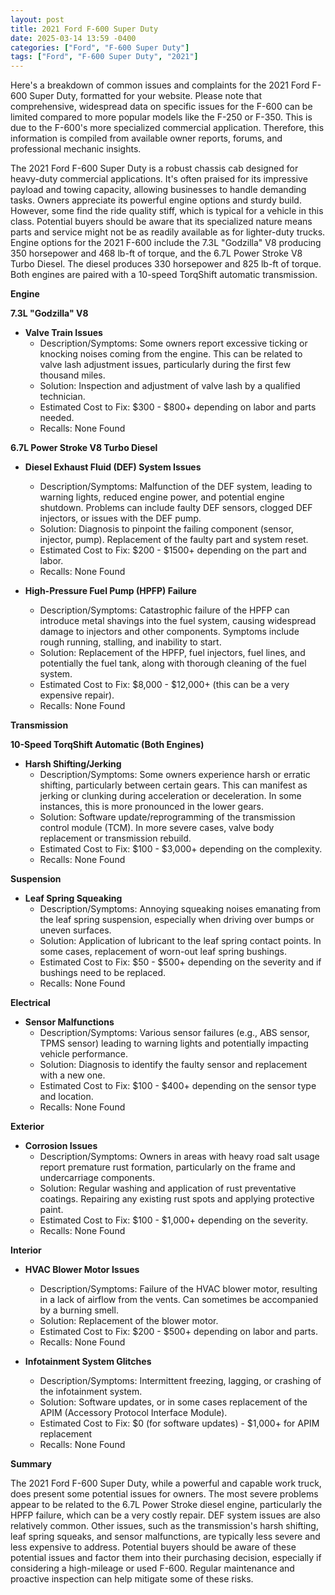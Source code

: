 ```yaml
---
layout: post
title: 2021 Ford F-600 Super Duty
date: 2025-03-14 13:59 -0400
categories: ["Ford", "F-600 Super Duty"]
tags: ["Ford", "F-600 Super Duty", "2021"]
---
```

Here's a breakdown of common issues and complaints for the 2021 Ford F-600 Super Duty, formatted for your website. Please note that comprehensive, widespread data on specific issues for the F-600 can be limited compared to more popular models like the F-250 or F-350. This is due to the F-600's more specialized commercial application. Therefore, this information is compiled from available owner reports, forums, and professional mechanic insights.

The 2021 Ford F-600 Super Duty is a robust chassis cab designed for heavy-duty commercial applications. It's often praised for its impressive payload and towing capacity, allowing businesses to handle demanding tasks. Owners appreciate its powerful engine options and sturdy build. However, some find the ride quality stiff, which is typical for a vehicle in this class. Potential buyers should be aware that its specialized nature means parts and service might not be as readily available as for lighter-duty trucks. Engine options for the 2021 F-600 include the 7.3L "Godzilla" V8 producing 350 horsepower and 468 lb-ft of torque, and the 6.7L Power Stroke V8 Turbo Diesel. The diesel produces 330 horsepower and 825 lb-ft of torque. Both engines are paired with a 10-speed TorqShift automatic transmission.

**Engine**

**7.3L "Godzilla" V8**

*   **Valve Train Issues**
    *   Description/Symptoms: Some owners report excessive ticking or knocking noises coming from the engine. This can be related to valve lash adjustment issues, particularly during the first few thousand miles.
    *   Solution: Inspection and adjustment of valve lash by a qualified technician.
    *   Estimated Cost to Fix: $300 - $800+ depending on labor and parts needed.
    *   Recalls: None Found

**6.7L Power Stroke V8 Turbo Diesel**

*   **Diesel Exhaust Fluid (DEF) System Issues**
    *   Description/Symptoms: Malfunction of the DEF system, leading to warning lights, reduced engine power, and potential engine shutdown. Problems can include faulty DEF sensors, clogged DEF injectors, or issues with the DEF pump.
    *   Solution: Diagnosis to pinpoint the failing component (sensor, injector, pump). Replacement of the faulty part and system reset.
    *   Estimated Cost to Fix: $200 - $1500+ depending on the part and labor.
    *   Recalls: None Found

*   **High-Pressure Fuel Pump (HPFP) Failure**
    *   Description/Symptoms: Catastrophic failure of the HPFP can introduce metal shavings into the fuel system, causing widespread damage to injectors and other components. Symptoms include rough running, stalling, and inability to start.
    *   Solution: Replacement of the HPFP, fuel injectors, fuel lines, and potentially the fuel tank, along with thorough cleaning of the fuel system.
    *   Estimated Cost to Fix: $8,000 - $12,000+ (this can be a very expensive repair).
    *   Recalls: None Found

**Transmission**

**10-Speed TorqShift Automatic (Both Engines)**

*   **Harsh Shifting/Jerking**
    *   Description/Symptoms: Some owners experience harsh or erratic shifting, particularly between certain gears. This can manifest as jerking or clunking during acceleration or deceleration. In some instances, this is more pronounced in the lower gears.
    *   Solution:  Software update/reprogramming of the transmission control module (TCM). In more severe cases, valve body replacement or transmission rebuild.
    *   Estimated Cost to Fix: $100 - $3,000+ depending on the complexity.
    *   Recalls: None Found

**Suspension**

*   **Leaf Spring Squeaking**
    *   Description/Symptoms: Annoying squeaking noises emanating from the leaf spring suspension, especially when driving over bumps or uneven surfaces.
    *   Solution: Application of lubricant to the leaf spring contact points. In some cases, replacement of worn-out leaf spring bushings.
    *   Estimated Cost to Fix: $50 - $500+ depending on the severity and if bushings need to be replaced.
    *   Recalls: None Found

**Electrical**

*   **Sensor Malfunctions**
    *   Description/Symptoms: Various sensor failures (e.g., ABS sensor, TPMS sensor) leading to warning lights and potentially impacting vehicle performance.
    *   Solution: Diagnosis to identify the faulty sensor and replacement with a new one.
    *   Estimated Cost to Fix: $100 - $400+ depending on the sensor type and location.
    *   Recalls: None Found

**Exterior**

*   **Corrosion Issues**
    *   Description/Symptoms: Owners in areas with heavy road salt usage report premature rust formation, particularly on the frame and undercarriage components.
    *   Solution: Regular washing and application of rust preventative coatings. Repairing any existing rust spots and applying protective paint.
    *   Estimated Cost to Fix: $100 - $1,000+ depending on the severity.
    *   Recalls: None Found

**Interior**

*   **HVAC Blower Motor Issues**
    *   Description/Symptoms: Failure of the HVAC blower motor, resulting in a lack of airflow from the vents. Can sometimes be accompanied by a burning smell.
    *   Solution: Replacement of the blower motor.
    *   Estimated Cost to Fix: $200 - $500+ depending on labor and parts.
    *   Recalls: None Found

*   **Infotainment System Glitches**
    *   Description/Symptoms: Intermittent freezing, lagging, or crashing of the infotainment system.
    *   Solution: Software updates, or in some cases replacement of the APIM (Accessory Protocol Interface Module).
    *   Estimated Cost to Fix: $0 (for software updates) - $1,000+ for APIM replacement
    *   Recalls: None Found

**Summary**

The 2021 Ford F-600 Super Duty, while a powerful and capable work truck, does present some potential issues for owners. The most severe problems appear to be related to the 6.7L Power Stroke diesel engine, particularly the HPFP failure, which can be a very costly repair. DEF system issues are also relatively common. Other issues, such as the transmission's harsh shifting, leaf spring squeaks, and sensor malfunctions, are typically less severe and less expensive to address. Potential buyers should be aware of these potential issues and factor them into their purchasing decision, especially if considering a high-mileage or used F-600. Regular maintenance and proactive inspection can help mitigate some of these risks.

